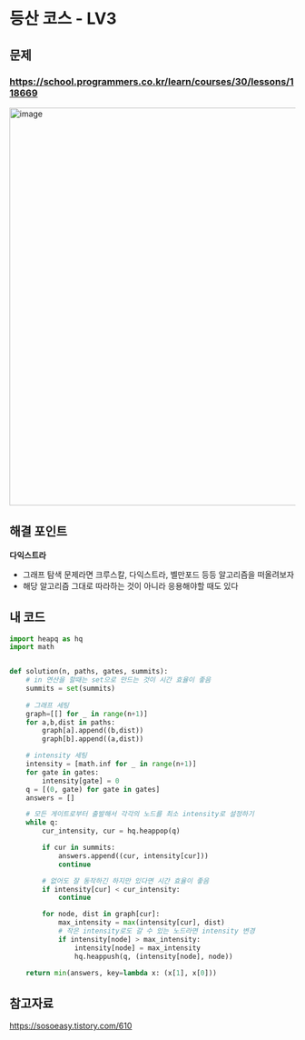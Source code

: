 # 등산 코스 - LV3

## 문제 
### https://school.programmers.co.kr/learn/courses/30/lessons/118669
<img width="700" alt="image" src="https://user-images.githubusercontent.com/72330884/200319371-bcc07f8f-d850-4454-b80e-4a3ff945c142.png">

## 해결 포인트
**다익스트라**
- 그래프 탐색 문제라면 크루스칼, 다익스트라, 벨만포드 등등 알고리즘을 떠올려보자
- 해당 알고리즘 그대로 따라하는 것이 아니라 응용해야할 때도 있다

## 내 코드
```python
import heapq as hq
import math


def solution(n, paths, gates, summits):
    # in 연산을 할때는 set으로 만드는 것이 시간 효율이 좋음
    summits = set(summits)
    
    # 그래프 세팅
    graph=[[] for _ in range(n+1)]
    for a,b,dist in paths:
        graph[a].append((b,dist))
        graph[b].append((a,dist))

    # intensity 세팅
    intensity = [math.inf for _ in range(n+1)]
    for gate in gates:
        intensity[gate] = 0
    q = [(0, gate) for gate in gates]
    answers = []

    # 모든 게이트로부터 출발해서 각각의 노드를 최소 intensity로 설정하기
    while q:
        cur_intensity, cur = hq.heappop(q)

        if cur in summits:
            answers.append((cur, intensity[cur]))
            continue

        # 없어도 잘 동작하긴 하지만 있다면 시간 효율이 좋음
        if intensity[cur] < cur_intensity:
            continue

        for node, dist in graph[cur]:
            max_intensity = max(intensity[cur], dist)
            # 작은 intensity로도 갈 수 있는 노드라면 intensity 변경
            if intensity[node] > max_intensity:
                intensity[node] = max_intensity
                hq.heappush(q, (intensity[node], node))

    return min(answers, key=lambda x: (x[1], x[0]))
```

## 참고자료   
https://sosoeasy.tistory.com/610

